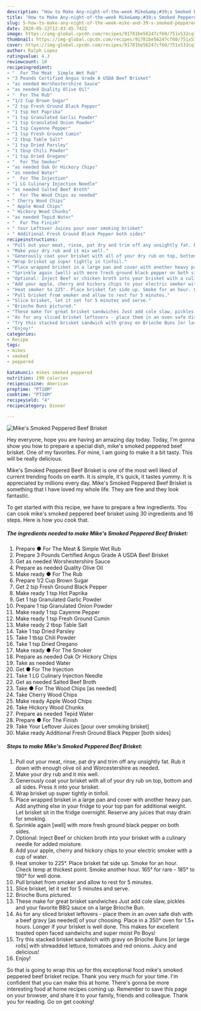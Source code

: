 ```yaml
---
description: "How to Make Any-night-of-the-week Mike&amp;#39;s Smoked Peppered Beef Brisket"
title: "How to Make Any-night-of-the-week Mike&amp;#39;s Smoked Peppered Beef Brisket"
slug: 5-how-to-make-any-night-of-the-week-mike-and-39-s-smoked-peppered-beef-brisket
date: 2020-05-22T12:43:45.742Z
image: https://img-global.cpcdn.com/recipes/91781be56247cf60/751x532cq70/mikes-smoked-peppered-beef-brisket-recipe-main-photo.jpg
thumbnail: https://img-global.cpcdn.com/recipes/91781be56247cf60/751x532cq70/mikes-smoked-peppered-beef-brisket-recipe-main-photo.jpg
cover: https://img-global.cpcdn.com/recipes/91781be56247cf60/751x532cq70/mikes-smoked-peppered-beef-brisket-recipe-main-photo.jpg
author: Ralph Lopez
ratingvalue: 4.3
reviewcount: 10
recipeingredient:
- "  For The Meat  Simple Wet Rub"
- "3 Pounds Certified Angus Grade A USDA Beef Brisket"
- "as needed Worshestershire Sauce"
- "as needed Quality Olive Oil"
- "  For The Rub"
- "1/2 Cup Brown Sugar"
- "2 tsp Fresh Ground Black Pepper"
- "1 tsp Hot Paprika"
- "1 tsp Granulated Garlic Powder"
- "1 tsp Granulated Onion Powder"
- "1 tsp Cayenne Pepper"
- "1 tsp Fresh Ground Cumin"
- "2 tbsp Table Salt"
- "1 tsp Dried Parsley"
- "1 tbsp Chili Powder"
- "1 tsp Dried Oregano"
- "  For The Smoker"
- "as needed Oak Or Hickory Chips"
- "as needed Water"
- "  For The Injection"
- "1 LG Culinary Injection Needle"
- "as needed Salted Beef Broth"
- "  For The Wood Chips as needed"
- " Cherry Wood Chips"
- " Apple Wood Chips"
- " Hickory Wood Chunks"
- "as needed Tepid Water"
- "  For The Finish"
- " Your Leftover Juices pour over smoking brisket"
- " Additional Fresh Ground Black Pepper both sides"
recipeinstructions:
- "Pull out your meat, rinse, pat dry and trim off any unsightly fat. Rub it down with enough olive oil and Worcestershire as needed."
- "Make your dry rub and it mix well."
- "Generously coat your brisket with all of your dry rub on top, bottom and all sides. Press it into your brisket."
- "Wrap brisket up super tightly in tinfoil."
- "Place wrapped brisket in a large pan and cover with another heavy pan. Add anything else in your fridge to your top pan for additional weight. Let brisket sit in the fridge overnight. Reserve any juices that may drain for smoking."
- "Sprinkle again [well] with more fresh ground black pepper on both sides."
- "Optional: Inject Beef or chicken broth into your brisket with a culinary needle for added moisture."
- "Add your apple, cherry and hickory chips to your electric smoker with a cup of water."
- "Heat smoker to 225°. Place brisket fat side up. Smoke for an hour. Check temp at thickest point. Smoke another hour. 165° for rare - 185° to 190° for well done."
- "Pull brisket from smoker and allow to rest for 5 minutes."
- "Slice brisket, let it set for 5 minutes and serve."
- "Brioche Buns pictured."
- "These make for great brisket sandwiches Just add cole slaw, pickles and your favorite BBQ sauce on a large Brioche Bun."
- "As for any sliced brisket leftovers - place them in an oven safe dish with a beef gravy [as needed] of your choosing. Place in a 350° oven for 1.5+ hours. Longer if your brisket is well done. This makes for excellent toasted open faced sandwichs and super moist Po Boys!"
- "Try this stacked brisket sandwich with gravy on Brioche Buns [or large rolls] with shreadded lettuce, tomatoes and red onions. Juicy and delicious!"
- "Enjoy!"
categories:
- Recipe
tags:
- mikes
- smoked
- peppered

katakunci: mikes smoked peppered 
nutrition: 199 calories
recipecuisine: American
preptime: "PT18M"
cooktime: "PT34M"
recipeyield: "4"
recipecategory: Dinner

---
```



![Mike&#39;s Smoked Peppered Beef Brisket](https://img-global.cpcdn.com/recipes/91781be56247cf60/751x532cq70/mikes-smoked-peppered-beef-brisket-recipe-main-photo.jpg)

Hey everyone, hope you are having an amazing day today. Today, I'm gonna show you how to prepare a special dish, mike&#39;s smoked peppered beef brisket. One of my favorites. For mine, I am going to make it a bit tasty. This will be really delicious.

Mike&#39;s Smoked Peppered Beef Brisket is one of the most well liked of current trending foods on earth. It is simple, it's quick, it tastes yummy. It is appreciated by millions every day. Mike&#39;s Smoked Peppered Beef Brisket is something that I have loved my whole life. They are fine and they look fantastic.




To get started with this recipe, we have to prepare a few ingredients. You can cook mike&#39;s smoked peppered beef brisket using 30 ingredients and 16 steps. Here is how you cook that.

##### The ingredients needed to make Mike&#39;s Smoked Peppered Beef Brisket:

1. Prepare  ● For The Meat &amp; Simple Wet Rub
1. Prepare 3 Pounds Certified Angus Grade A USDA Beef Brisket
1. Get as needed Worshestershire Sauce
1. Prepare as needed Quality Olive Oil
1. Make ready  ● For The Rub
1. Prepare 1/2 Cup Brown Sugar
1. Get 2 tsp Fresh Ground Black Pepper
1. Make ready 1 tsp Hot Paprika
1. Get 1 tsp Granulated Garlic Powder
1. Prepare 1 tsp Granulated Onion Powder
1. Make ready 1 tsp Cayenne Pepper
1. Make ready 1 tsp Fresh Ground Cumin
1. Make ready 2 tbsp Table Salt
1. Take 1 tsp Dried Parsley
1. Take 1 tbsp Chili Powder
1. Take 1 tsp Dried Oregano
1. Make ready  ● For The Smoker
1. Prepare as needed Oak Or Hickory Chips
1. Take as needed Water
1. Get  ● For The Injection
1. Take 1 LG Culinary Injection Needle
1. Get as needed Salted Beef Broth
1. Take  ● For The Wood Chips [as needed]
1. Take  Cherry Wood Chips
1. Make ready  Apple Wood Chips
1. Take  Hickory Wood Chunks
1. Prepare as needed Tepid Water
1. Prepare  ● For The Finish
1. Take  Your Leftover Juices [pour over smoking brisket]
1. Make ready  Additional Fresh Ground Black Pepper [both sides]




##### Steps to make Mike&#39;s Smoked Peppered Beef Brisket:

1. Pull out your meat, rinse, pat dry and trim off any unsightly fat. Rub it down with enough olive oil and Worcestershire as needed.
1. Make your dry rub and it mix well.
1. Generously coat your brisket with all of your dry rub on top, bottom and all sides. Press it into your brisket.
1. Wrap brisket up super tightly in tinfoil.
1. Place wrapped brisket in a large pan and cover with another heavy pan. Add anything else in your fridge to your top pan for additional weight. Let brisket sit in the fridge overnight. Reserve any juices that may drain for smoking.
1. Sprinkle again [well] with more fresh ground black pepper on both sides.
1. Optional: Inject Beef or chicken broth into your brisket with a culinary needle for added moisture.
1. Add your apple, cherry and hickory chips to your electric smoker with a cup of water.
1. Heat smoker to 225°. Place brisket fat side up. Smoke for an hour. Check temp at thickest point. Smoke another hour. 165° for rare - 185° to 190° for well done.
1. Pull brisket from smoker and allow to rest for 5 minutes.
1. Slice brisket, let it set for 5 minutes and serve.
1. Brioche Buns pictured.
1. These make for great brisket sandwiches Just add cole slaw, pickles and your favorite BBQ sauce on a large Brioche Bun.
1. As for any sliced brisket leftovers - place them in an oven safe dish with a beef gravy [as needed] of your choosing. Place in a 350° oven for 1.5+ hours. Longer if your brisket is well done. This makes for excellent toasted open faced sandwichs and super moist Po Boys!
1. Try this stacked brisket sandwich with gravy on Brioche Buns [or large rolls] with shreadded lettuce, tomatoes and red onions. Juicy and delicious!
1. Enjoy!




So that is going to wrap this up for this exceptional food mike&#39;s smoked peppered beef brisket recipe. Thank you very much for your time. I'm confident that you can make this at home. There's gonna be more interesting food at home recipes coming up. Remember to save this page on your browser, and share it to your family, friends and colleague. Thank you for reading. Go on get cooking!
